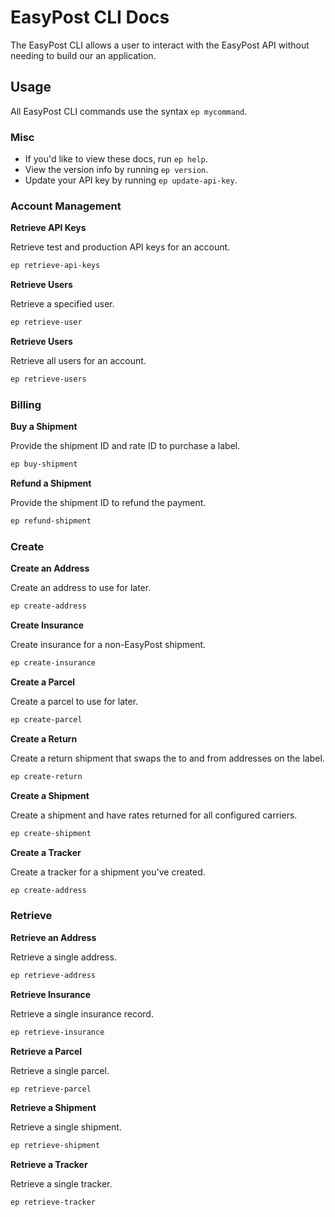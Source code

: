 # EasyPost CLI Docs

The EasyPost CLI allows a user to interact with the EasyPost API without needing to build our an application.

## Usage

All EasyPost CLI commands use the syntax `ep mycommand`. 

### Misc

- If you'd like to view these docs, run `ep help`. 
- View the version info by running `ep version`.
- Update your API key by running `ep update-api-key`.

### Account Management

**Retrieve API Keys**

Retrieve test and production API keys for an account.

```bash
ep retrieve-api-keys
```

**Retrieve Users**

Retrieve a specified user.

```bash
ep retrieve-user
```

**Retrieve Users**

Retrieve all users for an account.

```bash
ep retrieve-users
```

### Billing

**Buy a Shipment**

Provide the shipment ID and rate ID to purchase a label.

```bash
ep buy-shipment
```

**Refund a Shipment**

Provide the shipment ID to refund the payment.

```bash
ep refund-shipment
```

### Create

**Create an Address**

Create an address to use for later.

```bash
ep create-address
```

**Create Insurance**

Create insurance for a non-EasyPost shipment.

```bash
ep create-insurance
```

**Create a Parcel**

Create a parcel to use for later.

```bash
ep create-parcel
```

**Create a Return**

Create a return shipment that swaps the to and from addresses on the label.

```bash
ep create-return
```

**Create a Shipment**

Create a shipment and have rates returned for all configured carriers.

```bash
ep create-shipment
```

**Create a Tracker**

Create a tracker for a shipment you've created.

```bash
ep create-address
```

### Retrieve

**Retrieve an Address**

Retrieve a single address.

```bash
ep retrieve-address
```

**Retrieve Insurance**

Retrieve a single insurance record.

```bash
ep retrieve-insurance
```

**Retrieve a Parcel**

Retrieve a single parcel.

```bash
ep retrieve-parcel
```

**Retrieve a Shipment**

Retrieve a single shipment.

```bash
ep retrieve-shipment
```

**Retrieve a Tracker**

Retrieve a single tracker.

```bash
ep retrieve-tracker
```
